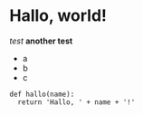 # Hallo, world!

_test_
__another test__

* a
* b
* c

```
def hallo(name):
  return 'Hallo, ' + name + '!'
```
